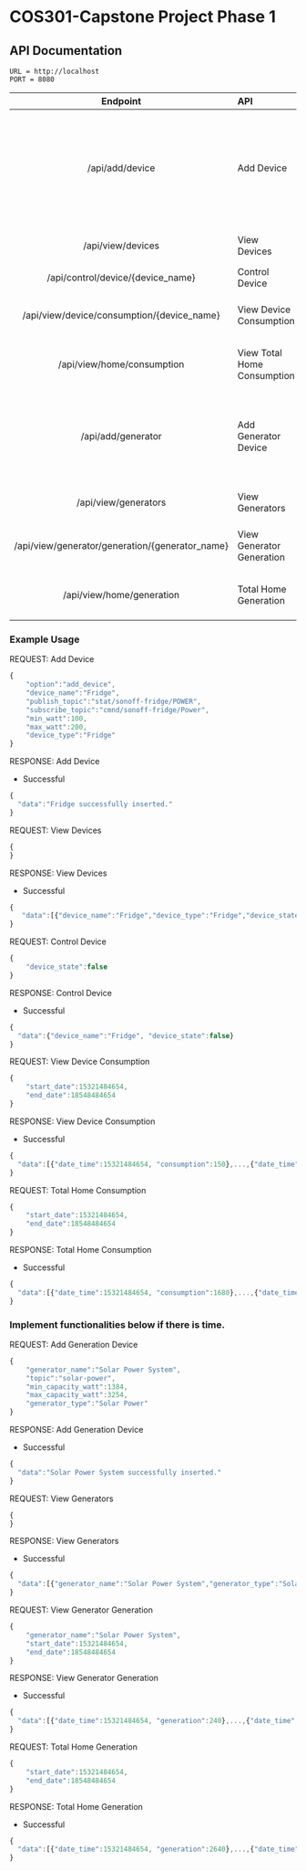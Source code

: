 # COS301-Capstone Project Phase 1

## API Documentation
    
    URL = http://localhost
    PORT = 8080
  

| Endpoint  | API              | Method 	| Parameters  | Response   | 
|:--------: |:------------     | :--:  	  | -------------|----------|
| /api/add/device         |Add Device   | POST   	|device_name: string <br/> topic: string <br/> max_watts:  int <br/> min_watts: int <br/> device_type: string <br/> priority: int <br/> auto_start: boolean <br/>|data: string |
| /api/view/devices          |View Devices | GET     |  |data: array of objects|
|  /api/control/device/{device_name}           |Control Device | PUT/PATCH   	|device_state: boolean|data: object  |
|  /api/view/device/consumption/{device_name}           |View Device Consumption         | GET   	|start_date: timestamp <br/> end_date: timestamp |data: array of objects|
| /api/view/home/consumption            |View Total Home Consumption         | GET   	|start_date: timestamp <br/> end_date: timestamp  |data: array of objects |
|  /api/add/generator           |Add Generator Device        | POST   	| generator_name: string <br/> topic: string <br/> max_capacity:  int <br/> min_capacity: int <br/> generator_type: string <br/> |data: string |
|  /api/view/generators           |View Generators       | GET   	| |data: array of objects |
|  /api/view/generator/generation/{generator_name}         |View Generator Generation       | GET   	| start_date: timestamp <br/> end_date: timestamp | data: array of objects|
|  /api/view/home/generation          |Total Home Generation       | GET   	| start_date: timestamp <br/> end_date: timestamp  |data: array of objects |

### Example Usage

REQUEST: Add Device
```javascript
{
    "option":"add_device",
    "device_name":"Fridge",
    "publish_topic":"stat/sonoff-fridge/POWER",
    "subscribe_topic":"cmnd/sonoff-fridge/Power",
    "min_watt":100,
    "max_watt":200,
    "device_type":"Fridge"
}
```

RESPONSE: Add Device 
    
  * Successful
```javascript
{
  "data":"Fridge successfully inserted."
}
```
REQUEST: View Devices
```javascript
{
}
```

RESPONSE: View Devices 
    
  * Successful
```javascript
{
   "data":[{"device_name":"Fridge","device_type":"Fridge","device_state":true},...,{"device_name":"Bedroom Light","device_type":"Light","device_state":false}]
}
```

REQUEST: Control Device
```javascript
{
    "device_state":false
}
```

RESPONSE: Control Device 
    
  * Successful
```javascript
{
  "data":{"device_name":"Fridge", "device_state":false}
}
```

REQUEST: View Device Consumption
```javascript
{
    "start_date":15321484654,
    "end_date":18548484654
}
```

RESPONSE: View Device Consumption 
    
  * Successful
```javascript
{
  "data":[{"date_time":15321484654, "consumption":150},...,{"date_time":18548484654, "consumption":181}]
}
```

REQUEST: Total Home Consumption
```javascript
{
    "start_date":15321484654,
    "end_date":18548484654
}
```

RESPONSE: Total Home Consumption 
    
  * Successful
```javascript
{
  "data":[{"date_time":15321484654, "consumption":1680},...,{"date_time":18548484654, "consumption":1912}]
}
```

### Implement functionalities below if there is time.

REQUEST: Add Generation Device
```javascript
{
    "generator_name":"Solar Power System",
    "topic":"solar-power",
    "min_capacity_watt":1384,
    "max_capacity_watt":3254,
    "generator_type":"Solar Power"
}
```

RESPONSE: Add Generation Device 
    
  * Successful
```javascript
{
  "data":"Solar Power System successfully inserted."
}
```

REQUEST: View Generators
```javascript
{
}
```

RESPONSE: View Generators 
    
  * Successful
```javascript
{
  "data":[{"generator_name":"Solar Power System","generator_type":"Solar Power","generator_state":true},...,{"generator_name":"Diesel Generator","generator_type":"Standby Generator","generator_state":false}]
}
```

REQUEST: View Generator Generation
```javascript
{
    "generator_name":"Solar Power System",
    "start_date":15321484654,
    "end_date":18548484654
}
```

RESPONSE: View Generator Generation 
    
  * Successful
```javascript
{
  "data":[{"date_time":15321484654, "generation":240},...,{"date_time":18548484654, "generation":181}]
}
```

REQUEST: Total Home Generation
```javascript
{
    "start_date":15321484654,
    "end_date":18548484654
}
```

RESPONSE: Total Home Generation 
    
  * Successful
```javascript
{
  "data":[{"date_time":15321484654, "generation":2640},...,{"date_time":18548484654, "generation":1713}]
}
```
